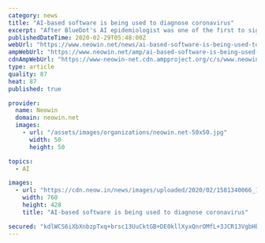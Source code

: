```yaml
---
category: news
title: "AI-based software is being used to diagnose coronavirus"
excerpt: "After BlueDot's AI epidemiologist was one of the first to signal the outbreak of the coronavirus (Covid 19), another AI-based software developed by a Beijing-based startup Infervision, is now helping physicians diagnose it in Wuhan. The software, developed in collaboration with Wuhan Tongji Hospital, helps detect typical and partial symptoms of ..."
publishedDateTime: 2020-02-29T05:48:00Z
webUrl: "https://www.neowin.net/news/ai-based-software-is-being-used-to-diagnose-coronavirus"
ampWebUrl: "https://www.neowin.net/amp/ai-based-software-is-being-used-to-diagnose-coronavirus/"
cdnAmpWebUrl: "https://www-neowin-net.cdn.ampproject.org/c/s/www.neowin.net/amp/ai-based-software-is-being-used-to-diagnose-coronavirus/"
type: article
quality: 87
heat: 87
published: true

provider:
  name: Neowin
  domain: neowin.net
  images:
    - url: "/assets/images/organizations/neowin.net-50x50.jpg"
      width: 50
      height: 50

topics:
  - AI

images:
  - url: "https://cdn.neow.in/news/images/uploaded/2020/02/1581340066_1024px-2019-ncov-cdc-23312_without_background_story.jpg"
    width: 760
    height: 428
    title: "AI-based software is being used to diagnose coronavirus"

secured: "kdlWCS6iXbXnbzpTxq+brsc13UuCktGB+DE0kllXyxQnrOMfL+3JCR13VgbHbXhvWXVsSrBZmSI8VtBJ5ZofmuokGDemzqdlrYlwKRQdrDVU7krIh6OZRV5DvEPKzbfM8Wl1INghoK0CHcH+n9trxXPr59z7UeOoqPLKXOqx074kKuO1/T6zQiuOOYxayCKX4QshgL42uq+7fMvfOrSOVw2aXF0ptlkoz1sxe7JQDmZlC7MxnuYzl0vH4vEud5DnPkjH56UE5Cy/ILYbgrIN2+tnFyu4AK6eFRomGzyTyCKo1wRn2YOipFMGkaTKAg3F;keHPOI7y1QkrFs0KcCCuEQ=="
---
```


